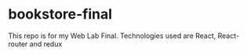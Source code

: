 # bookstore-final
This repo is for my Web Lab Final. Technologies used are React, React-router and redux
